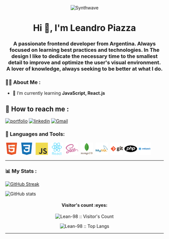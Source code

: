 <div id="header" align="center">
    <p align="center"><img src="https://thumbs.gfycat.com/GoodnaturedFondGaur-size_restricted.gif" alt="Synthwave" height="300" width="500"></p>
    <h1 align="center">Hi 👋, I'm Leandro Piazza</h1>
    <h3 align="center">A passionate frontend developer from Argentina. Always focused on learning best practices and technologies.
        In The design I like to dedicate the necessary time to the smallest detail to improve and optimize the user's visual environment. </br>
        A lover of knowledge, always seeking to be better at what I do.
    </h3>
</div>

### 👨‍💻 About Me :

- 🌱 I’m currently learning **JavaScript, React.js**

<!--### 📫 How to reach me : -->
## 🔗 How to reach me :
[![portfolio](https://img.shields.io/badge/my_portfolio-000?style=for-the-badge&logo=ko-fi&logoColor=white)](https://lean-98.github.io/Briefcase-2k23/)
[![linkedin](https://img.shields.io/badge/linkedin-0A66C2?style=for-the-badge&logo=linkedin&logoColor=white)](https://www.linkedin.com/in/leandro-piazza23)
<a href="mailto:lean.piazza988@gmail.com" target="_blank"><img alt="Gmail" src="https://img.shields.io/badge/Gmail-D14836?style=for-the-badge&logo=gmail&logoColor=white"></a>



<!-- <a href="mailto:lean.piazza988@gmail.com" target="_blank"><img alt="Gmail" src="https://img.shields.io/badge/Gmail-D14836?style=for-the-badge&logo=gmail&logoColor=white"></a>
<!--<a href="https://linkedin.com/in/leandro-piazza23" target="_blank"><img alt="Linkedin" src="https://img.shields.io/badge/-LinkedIn-0075b5?style=for-the-badge&logo=Linkedin&logoWidth=20"></a> 


  
<!-- **leanfrag23@gmail.com**  and  <a href="https://linkedin.com/in/leandro-piazza23" target="blank"><img align="center" src="https://raw.githubusercontent.com/rahuldkjain/github-profile-readme-generator/master/src/images/icons/Social/linked-in-alt.svg" alt="leandro-piazza23" height="20" width="20" /></a></p>  -->



<div align="left">
    <h3>🔨 Languages and Tools:</h3>
    <div>
        <img src="https://github.com/devicons/devicon/blob/master/icons/html5/html5-original.svg" title="HTML5" alt="HTML" width="40" height="40"/>&nbsp;
        <img src="https://github.com/devicons/devicon/blob/master/icons/css3/css3-plain.svg"  title="CSS3" alt="CSS" width="40" height="40"/>&nbsp;
        <img src="https://github.com/devicons/devicon/blob/master/icons/javascript/javascript-original.svg" title="JavaScript" alt="JavaScript" width="40" height="40"/>&nbsp;
        <img src="https://github.com/devicons/devicon/blob/master/icons/react/react-original-wordmark.svg" title="React" alt="React" width="40" height="40"/>&nbsp;   
        <img src="https://github.com/devicons/devicon/blob/master/icons/sass/sass-original.svg" title="Sass" alt="Sass" width="40" height="40"/>&nbsp;
        <img src="https://github.com/devicons/devicon/blob/master/icons/mongodb/mongodb-original-wordmark.svg" title="MySQL"  alt="MySQL" width="40" height="40"/>&nbsp;
        <img src="https://github.com/devicons/devicon/blob/master/icons/mysql/mysql-original-wordmark.svg" title="MySQL"  alt="MySQL" width="40" height="40"/>&nbsp;
        <img src="https://github.com/devicons/devicon/blob/master/icons/git/git-original-wordmark.svg" title="Git" **alt="Git" width="40" height="40"/>
        <img src="https://github.com/devicons/devicon/blob/master/icons/php/php-plain.svg" title="Git" **alt="Git" width="40" height="40"/>
        <img src="https://github.com/devicons/devicon/blob/master/icons/webpack/webpack-original-wordmark.svg" title="Git" **alt="Git" width="40" height="40"/>
</div>

---

### 📊 My Stats :
     
[![GitHub Streak](https://streak-stats.demolab.com?user=Lean-98&theme=gotham)](https://git.io/streak-stats)

![GitHub stats](https://github-readme-stats.vercel.app/api?username=Lean-98&show_icons=true&theme=vue-dark)

<h4 align="center">Visitor's count :eyes:</h4>

<p align="center"><img src="https://profile-counter.glitch.me/{Lean-98}/count.svg" alt="Lean-98 :: Visitor's Count" /></p>

<p align="center"><img src="https://github-readme-stats.vercel.app/api/top-langs/?username=Lean-98&langs_count=10&theme=tokyonight&layout=compact" alt="Lean-98 :: Top Langs" /></p>


---
